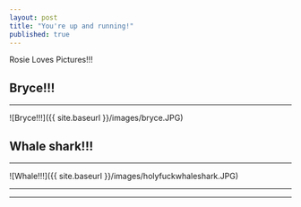 ```yaml
---
layout: post
title: "You're up and running!"
published: true
---
```

Rosie Loves Pictures!!!

Bryce!!!
----
****

![Bryce!!!]({{ site.baseurl }}/images/bryce.JPG)

Whale shark!!!
----
****

![Whale!!!]({{ site.baseurl }}/images/holyfuckwhaleshark.JPG)

----
****
